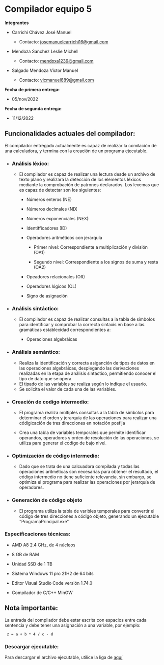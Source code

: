 # Compilador equipo 5

**Integrantes**

- Carrichi Chávez José Manuel
  
  - Contacto: josemanuelcarrichi16@gmail.com

- Mendoza Sanchez Leslie Michell
  
  - Contacto:  mendoxa1239@gmail.com

- Salgado Mendoza Victor Manuel
  
  - Contacto: vicmanuel889@gmail.com

**Fecha de primera entrega:**

- 05/nov/2022

**Fecha de segunda entrega:**

- 11/12/2022

## Funcionalidades actuales del compilador:

El compilador entregado actualmente es capaz de realizar la comilación de una calculadora, y termina con la creación de un programa ejecutable.

- ### Análisis léxico:
  
  - El compilador es capaz de realizar una lectura desde un archivo de texto plano y realizará la detección de los elementos léxicos mediante la comprobación de patrones declarados. Los lexemas que es capaz de detectar son los siguientes:
    
    - Números enteros (NE)
    
    - Números decimales (ND)
    
    - Números exponenciales (NEX)
    
    - Identifficadores (ID)
    
    - Operadores aritméticos con jerarquía
      
      - Primer nivel: Correspondiente a multiplicación y división (OA1)
      
      - Segundo nivel:  Correspondiente a los signos de suma y resta (OA2)
    
    - Opeadores relacionales (OR)
    
    - Operadores lógicos (OL)
    
    - Signo de asignación

- ### Análisis sintáctico:
  
  - El compilador es capaz de realizar consultas a la tabla de símbolos para identificar y comprobar la correcta sintaxis en base a las gramáticas establecidad correspondientes a:
    
    - Operaciones algebráicas

- ### Análisis semántico:
  
  - Realiza la identificación y correcta asiganción de tipos de datos en las operaciones algebráicas, desplegando las derivaciones realizadas en la etapa de análisis sintáctico, permitiendo conocer el tipo de dato que se opera.
  - El tipado de las variables se realiza según lo indique el usuario.
  - Se solicita el valor de cada una de las variables.

- ### Creación de codigo intermedio:
  
  - El programa realiza múltiples consultas a la tabla de símbolos para determinar el orden y jerarquía de las operaciones para realizar una códigicación de tres direcciones en notación posfija
  
  - Crea una tabla de variables temporales que permite identificar operandos, operadores y orden de resolución de las operaciones, se utiliza para generar el codigo de bajo nivel.

- ### Optimización de código intermedio:
  
  - Dado que se trata de una calcuadora compilada y todas las operaciones aritméticas son necesarias para obtener el resultado, el código intermedio no tiene suficiente relevancia, sin embargo, se optimiza el programa para realizar las operaciones por jerarquía de operadores.

- ### Generación de código objeto
  
  - El programa utiliza la tabla de varibles temporales para convertir el código de tres direcciones a código objeto, generando un ejecutable "ProgramaPrincipal.exe"

### Especificaciones técnicas:

- AMD A8 2.4 GHz, de 4 núcleos

- 8 GB de RAM

- Unidad SSD de 1 TB

- Sistema Windows 11 pro 21H2 de 64 bits

- Editor Visual Studio Code versión 1.74.0

- Compilador de C/C++ MinGW

## Nota importante:

La entrada del compilador debe estar escrita con espacios entre cada sentencia y debe tener una asignación a una variable, por ejemplo:

<pre><code> z = a + b * 4 / c - d</code></pre>

### Descargar ejecutable:
Para descargar el archivo ejecutable, utilice la liga de [aquí](https://github.com/JMCRH/Proyecto-Compilador/tree/main/Ejecutable)
